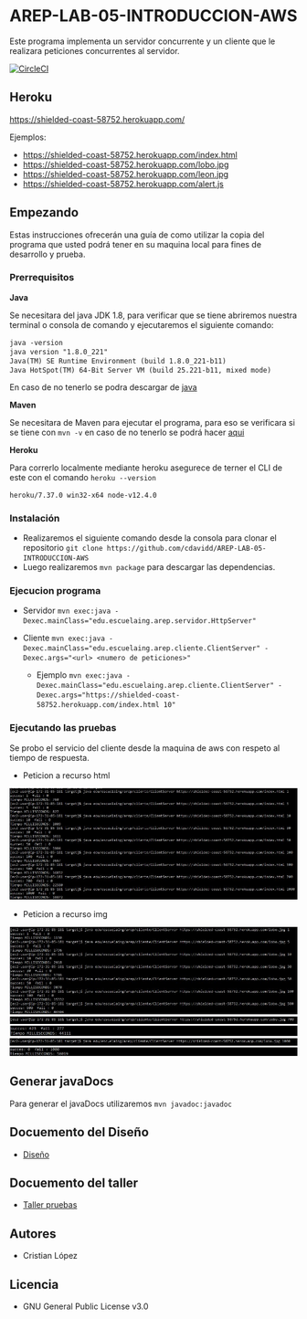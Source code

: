 # AREP-LAB-05-INTRODUCCION-AWS

Este programa implementa un servidor concurrente y un cliente que le realizara peticiones concurrentes al servidor.

[![CircleCI](https://circleci.com/gh/cdavidd/AREP-LAB-05-INTRODUCCION-AWS.svg?style=svg)](https://circleci.com/gh/cdavidd/AREP-LAB-05-INTRODUCCION-AWS)

## Heroku

https://shielded-coast-58752.herokuapp.com/

Ejemplos:

- https://shielded-coast-58752.herokuapp.com/index.html
- https://shielded-coast-58752.herokuapp.com/lobo.jpg
- https://shielded-coast-58752.herokuapp.com/leon.jpg
- https://shielded-coast-58752.herokuapp.com/alert.js

## Empezando

Estas instrucciones ofrecerán una guía de como utilizar la copia del programa que usted podrá tener en su maquina local para fines de desarrollo y prueba.

### Prerrequisitos

**Java**

Se necesitara del java JDK 1.8, para verificar que se tiene abriremos nuestra terminal o consola de comando y ejecutaremos el siguiente comando:

```
java -version
java version "1.8.0_221"
Java(TM) SE Runtime Environment (build 1.8.0_221-b11)
Java HotSpot(TM) 64-Bit Server VM (build 25.221-b11, mixed mode)
```

En caso de no tenerlo se podra descargar de [java](https://www.oracle.com/technetwork/java/javase/downloads/jdk8-downloads-2133151.html)

**Maven**

Se necesitara de Maven para ejecutar el programa, para eso se verificara si se tiene con `mvn -v` en caso de no tenerlo se podrá hacer [aqui](https://maven.apache.org/install.html)

**Heroku**

Para correrlo localmente mediante heroku asegurece de terner el CLI de este con el comando `heroku --version`

```
heroku/7.37.0 win32-x64 node-v12.4.0
```

### Instalación

- Realizaremos el siguiente comando desde la consola para clonar el repositorio `git clone https://github.com/cdavidd/AREP-LAB-05-INTRODUCCION-AWS`
- Luego realizaremos `mvn package` para descargar las dependencias.

### Ejecucion programa

- Servidor
  `mvn exec:java -Dexec.mainClass="edu.escuelaing.arep.servidor.HttpServer"`
- Cliente
  `mvn exec:java -Dexec.mainClass="edu.escuelaing.arep.cliente.ClientServer" -Dexec.args="<url> <numero de peticiones>"`

  - Ejemplo
    `mvn exec:java -Dexec.mainClass="edu.escuelaing.arep.cliente.ClientServer" -Dexec.args="https://shielded-coast-58752.herokuapp.com/index.html 10"`

### Ejecutando las pruebas

Se probo el servicio del cliente desde la maquina de aws con respeto al tiempo de respuesta.

- Peticion a recurso html

![Imágen 1](img/prueba-html.JPG)

- Peticion a recurso img

![Imágen 1](img/prueba-img-01.JPG)
![Imágen 1](img/prueba-img-02.JPG)
![Imágen 1](img/prueba-img-03.JPG)
![Imágen 1](img/prueba-img-04.JPG)
![Imágen 1](img/prueba-img-05.JPG)

## Generar javaDocs

Para generar el javaDocs utilizaremos `mvn javadoc:javadoc`

## Docuemento del Diseño

- [Diseño](https://github.com/cdavidd/AREP-LAB-05-INTRODUCCION-AWS/blob/master/arep_lab_05_intro_aws.pdf)

## Docuemento del taller

- [Taller pruebas](https://github.com/cdavidd/AREP-LAB-05-INTRODUCCION-AWS/blob/master/Taller-introduccion.pdf)

## Autores

- Cristian López

## Licencia

- GNU General Public License v3.0
